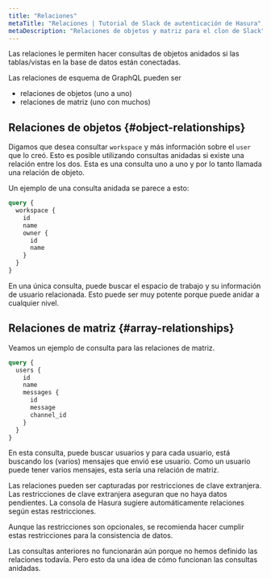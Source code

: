 ```yaml
---
title: "Relaciones"
metaTitle: "Relaciones | Tutorial de Slack de autenticación de Hasura"
metaDescription: "Relaciones de objetos y matriz para el clon de Slack"
---
```


Las relaciones le permiten hacer consultas de objetos anidados si las tablas/vistas en la base de datos están conectadas.

Las relaciones de esquema de GraphQL pueden ser

- relaciones de objetos (uno a uno)
- relaciones de matriz (uno con muchos)

## Relaciones de objetos {#object-relationships}

Digamos que desea consultar `workspace` y más información sobre el `user` que lo creó. Esto es posible utilizando consultas anidadas si existe una relación entre los dos. Esta es una consulta uno a uno y por lo tanto llamada una relación de objeto.

Un ejemplo de una consulta anidada se parece a esto:

```graphql
query {
  workspace {
    id
    name
    owner {
      id
      name
    }
  }
}
```

En una única consulta, puede buscar el espacio de trabajo y su información de usuario relacionada. Esto puede ser muy potente porque puede anidar a cualquier nivel.

## Relaciones de matriz {#array-relationships}

Veamos un ejemplo de consulta para las relaciones de matriz.

```graphql
query {
  users {
    id
    name
    messages {
      id
      message
      channel_id
    }
  }
}
```

En esta consulta, puede buscar usuarios y para cada usuario, está buscando los (varios) mensajes que envió ese usuario. Como un usuario puede tener varios mensajes, esta sería una relación de matriz.

Las relaciones pueden ser capturadas por restricciones de clave extranjera. Las restricciones de clave extranjera aseguran que no haya datos pendientes.
La consola de Hasura sugiere automáticamente relaciones según estas restricciones.

Aunque las restricciones son opcionales, se recomienda hacer cumplir estas restricciones para la consistencia de datos.

Las consultas anteriores no funcionarán aún porque no hemos definido las relaciones todavía. Pero esto da una idea de cómo funcionan las consultas anidadas.